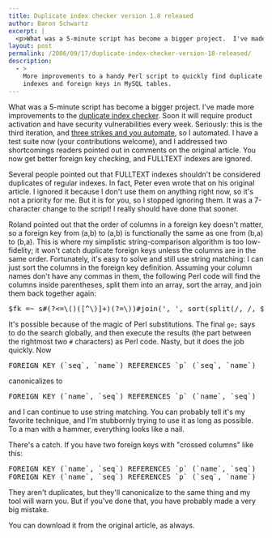 ```yaml
---
title: Duplicate index checker version 1.8 released
author: Baron Schwartz
excerpt: |
  <p>What was a 5-minute script has become a bigger project.  I've made more improvements to the <a href="http://www.xaprb.com/blog/2006/08/28/how-to-find-duplicate-and-redundant-indexes-in-mysql/">duplicate index checker</a>.  Soon it will require product activation and have security vulnerabilities every week.  Seriously: this is the third iteration, and <a href="http://c2.com/cgi/wiki?ThreeStrikesAndYouAutomate">three strikes and you automate</a>, so I automated.  I have a test suite now (your contributions welcome), and I addressed two shortcomings readers pointed out in comments on the original article.  You now get better foreign key checking, and FULLTEXT indexes are ignored.</p>
layout: post
permalink: /2006/09/17/duplicate-index-checker-version-18-released/
description:
  - >
    More improvements to a handy Perl script to quickly find duplicate and redundant
    indexes and foreign keys in MySQL tables.
---
```

What was a 5-minute script has become a bigger project. I've made more improvements to the [duplicate index checker][1]. Soon it will require product activation and have security vulnerabilities every week. Seriously: this is the third iteration, and [three strikes and you automate][2], so I automated. I have a test suite now (your contributions welcome), and I addressed two shortcomings readers pointed out in comments on the original article. You now get better foreign key checking, and FULLTEXT indexes are ignored.

Several people pointed out that FULLTEXT indexes shouldn't be considered duplicates of regular indexes. In fact, Peter even wrote that on his original article. I ignored it because I don't use them on anything right now, so it's not a priority for me. But it is for you, so I stopped ignoring them. It was a 7-character change to the script! I really should have done that sooner.

Roland pointed out that the order of columns in a foreign key doesn't matter, so a foreign key from (a,b) to (a,b) is functionally the same as one from (b,a) to (b,a). This is where my simplistic string-comparison algorithm is too low-fidelity; it won't catch duplicate foreign keys unless the columns are in the same order. Fortunately, it's easy to solve and still use string matching: I can just sort the columns in the foreign key definition. Assuming your column names don't have any commas in them, the following Perl code will find the columns inside parentheses, split them into an array, sort the array, and join them back together again:

<pre>$fk =~ s#(?&lt;=\()([^\)]+)(?=\))#join(', ', sort(split(/, /, $1)))#ge;</pre>

It's possible because of the magic of Perl substitutions. The final `ge;` says to do the search globally, and then execute the results (the part between the rightmost two `#` characters) as Perl code. Nasty, but it does the job quickly. Now 

<pre>FOREIGN KEY (`seq`, `name`) REFERENCES `p` (`seq`, `name`)</pre>

canonicalizes to

<pre>FOREIGN KEY (`name`, `seq`) REFERENCES `p` (`name`, `seq`)</pre>

and I can continue to use string matching. You can probably tell it's my favorite technique, and I'm stubbornly trying to use it as long as possible. To a man with a hammer, everything looks like a nail.

There's a catch. If you have two foreign keys with "crossed columns" like this:

<pre>FOREIGN KEY (`name`, `seq`) REFERENCES `p` (`name`, `seq`)
FOREIGN KEY (`name`, `seq`) REFERENCES `p` (`seq`, `name`)</pre>

They aren't duplicates, but they'll canonicalize to the same thing and my tool will warn you. But if you've done that, you have probably made a very big mistake.

You can download it from the original article, as always.

 [1]: http://www.xaprb.com/blog/2006/08/28/how-to-find-duplicate-and-redundant-indexes-in-mysql/
 [2]: http://c2.com/cgi/wiki?ThreeStrikesAndYouAutomate
